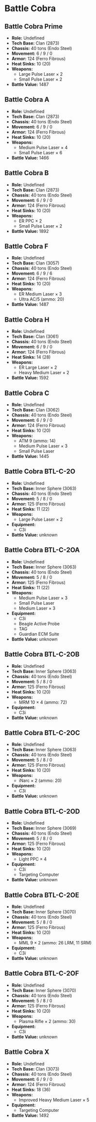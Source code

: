 # Battle Cobra
## Battle Cobra Prime
- **Role:** Undefined
- **Tech Base:** Clan (2873)
- **Chassis:** 40 tons (Endo Steel)
- **Movement:** 6 / 9 / 0
- **Armor:** 124 (Ferro Fibrous)
- **Heat Sinks:** 10 (20)
- **Weapons:**
  - Large Pulse Laser × 2
  - Small Pulse Laser × 2
- **Battle Value:** 1487

## Battle Cobra A
- **Role:** Undefined
- **Tech Base:** Clan (2873)
- **Chassis:** 40 tons (Endo Steel)
- **Movement:** 6 / 9 / 0
- **Armor:** 124 (Ferro Fibrous)
- **Heat Sinks:** 10 (20)
- **Weapons:**
  - Medium Pulse Laser × 4
  - Small Pulse Laser × 6
- **Battle Value:** 1466

## Battle Cobra B
- **Role:** Undefined
- **Tech Base:** Clan (2873)
- **Chassis:** 40 tons (Endo Steel)
- **Movement:** 6 / 9 / 0
- **Armor:** 124 (Ferro Fibrous)
- **Heat Sinks:** 10 (20)
- **Weapons:**
  - ER PPC × 2
  - Small Pulse Laser × 2
- **Battle Value:** 1892

## Battle Cobra F
- **Role:** Undefined
- **Tech Base:** Clan (3057)
- **Chassis:** 40 tons (Endo Steel)
- **Movement:** 6 / 9 / 6
- **Armor:** 124 (Ferro Fibrous)
- **Heat Sinks:** 10 (20)
- **Weapons:**
  - ER Medium Laser × 3
  - Ultra AC/5 (ammo: 20)
- **Battle Value:** 1487

## Battle Cobra H
- **Role:** Undefined
- **Tech Base:** Clan (3061)
- **Chassis:** 40 tons (Endo Steel)
- **Movement:** 6 / 9 / 0
- **Armor:** 124 (Ferro Fibrous)
- **Heat Sinks:** 14 (28)
- **Weapons:**
  - ER Large Laser × 2
  - Heavy Medium Laser × 2
- **Battle Value:** 1592

## Battle Cobra C
- **Role:** Undefined
- **Tech Base:** Clan (3062)
- **Chassis:** 40 tons (Endo Steel)
- **Movement:** 6 / 9 / 0
- **Armor:** 124 (Ferro Fibrous)
- **Heat Sinks:** 10 (20)
- **Weapons:**
  - ATM 9 (ammo: 14)
  - Medium Pulse Laser × 3
  - Small Pulse Laser
- **Battle Value:** 1445

## Battle Cobra BTL-C-2O
- **Role:** Undefined
- **Tech Base:** Inner Sphere (3063)
- **Chassis:** 40 tons (Endo Steel)
- **Movement:** 5 / 8 / 0
- **Armor:** 125 (Ferro Fibrous)
- **Heat Sinks:** 11 (22)
- **Weapons:**
  - Large Pulse Laser × 2
- **Equipment:**
  - C3i
- **Battle Value:** unknown

## Battle Cobra BTL-C-2OA
- **Role:** Undefined
- **Tech Base:** Inner Sphere (3063)
- **Chassis:** 40 tons (Endo Steel)
- **Movement:** 5 / 8 / 0
- **Armor:** 125 (Ferro Fibrous)
- **Heat Sinks:** 11 (22)
- **Weapons:**
  - Medium Pulse Laser × 3
  - Small Pulse Laser
  - Medium Laser × 3
- **Equipment:**
  - C3i
  - Beagle Active Probe
  - TAG
  - Guardian ECM Suite
- **Battle Value:** unknown

## Battle Cobra BTL-C-2OB
- **Role:** Undefined
- **Tech Base:** Inner Sphere (3063)
- **Chassis:** 40 tons (Endo Steel)
- **Movement:** 5 / 8 / 0
- **Armor:** 125 (Ferro Fibrous)
- **Heat Sinks:** 10 (20)
- **Weapons:**
  - MRM 10 × 4 (ammo: 72)
- **Equipment:**
  - C3i
- **Battle Value:** unknown

## Battle Cobra BTL-C-2OC
- **Role:** Undefined
- **Tech Base:** Inner Sphere (3063)
- **Chassis:** 40 tons (Endo Steel)
- **Movement:** 5 / 8 / 0
- **Armor:** 125 (Ferro Fibrous)
- **Heat Sinks:** 10 (20)
- **Weapons:**
  - iNarc × 2 (ammo: 20)
- **Equipment:**
  - C3i
- **Battle Value:** unknown

## Battle Cobra BTL-C-2OD
- **Role:** Undefined
- **Tech Base:** Inner Sphere (3069)
- **Chassis:** 40 tons (Endo Steel)
- **Movement:** 5 / 8 / 0
- **Armor:** 125 (Ferro Fibrous)
- **Heat Sinks:** 10 (20)
- **Weapons:**
  - Light PPC × 4
- **Equipment:**
  - C3i
  - Targeting Computer
- **Battle Value:** unknown

## Battle Cobra BTL-C-2OE
- **Role:** Undefined
- **Tech Base:** Inner Sphere (3070)
- **Chassis:** 40 tons (Endo Steel)
- **Movement:** 5 / 8 / 0
- **Armor:** 125 (Ferro Fibrous)
- **Heat Sinks:** 10 (20)
- **Weapons:**
  - MML 9 × 2 (ammo: 26 LRM, 11 SRM)
- **Equipment:**
  - C3i
- **Battle Value:** unknown

## Battle Cobra BTL-C-2OF
- **Role:** Undefined
- **Tech Base:** Inner Sphere (3070)
- **Chassis:** 40 tons (Endo Steel)
- **Movement:** 5 / 8 / 0
- **Armor:** 125 (Ferro Fibrous)
- **Heat Sinks:** 10 (20)
- **Weapons:**
  - Plasma Rifle × 2 (ammo: 30)
- **Equipment:**
  - C3i
- **Battle Value:** unknown

## Battle Cobra X
- **Role:** Undefined
- **Tech Base:** Clan (3073)
- **Chassis:** 40 tons (Endo Steel)
- **Movement:** 6 / 9 / 0
- **Armor:** 124 (Ferro Fibrous)
- **Heat Sinks:** 18 (36)
- **Weapons:**
  - Improved Heavy Medium Laser × 5
- **Equipment:**
  - Targeting Computer
- **Battle Value:** 1492

